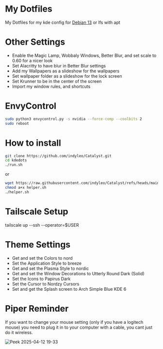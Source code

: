 # My Dotfiles

My Dotfiles for my kde config for [Debian 13](https://cdimage.debian.org/cdimage/weekly-builds/amd64/iso-cd/) or lfs with apt

# Other Settings

- Enable the Magic Lamp, Wobbaly Windows, Better Blur, and set scale to 0.60 for a nicer look
- Set Alacritty to have blur in Better Blur settings
- Add my Wallpapers as a slideshow for the wallpapers
- Set wallpaper folder as a slideshow for the lock screen
- Set Krunner to be in the center of the screen
- Import my window rules, and shortcuts

# EnvyControl

```bash
sudo python3 envycontrol.py -s nvidia --force-comp --coolbits 2
sudo reboot

```

# How to install

```bash
git clone https://github.com/indyleo/Catalyst.git
cd kdedots
./run.sh
```

or

```bash
wget https://raw.githubusercontent.com/indyleo/Catalyst/refs/heads/main/helper.sh
chmod a+x helper.sh
./helper.sh
```

# Tailscale Setup

tailscale up --ssh --operator=$USER

# Theme Settings

- Get and set the Colors to nord
- Set the Application Style to breeze
- Get and set the Plasma Style to nordic
- Get and set the Window Decorations to Utterly Round Dark (Solid)
- Set the Icons to Papirus Dark
- Set the Cursor to Nordzy Cursors
- Set and get the Splash screen to Arch Simple Blue KDE 6

# Piper Reminder

If you want to change your mouse setting (only if you have a logitech mouse) you need to plug it in to your computer with a cable, you cant just do it wireless.

![Peek 2025-04-12 19-33](https://github.com/user-attachments/assets/75ccd3a4-b78e-4329-9e5d-4f82053fe187)
